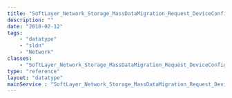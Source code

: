 ```yaml
---
title: "SoftLayer_Network_Storage_MassDataMigration_Request_DeviceConfiguration"
description: ""
date: "2018-02-12"
tags:
    - "datatype"
    - "sldn"
    - "Network"
classes:
    - "SoftLayer_Network_Storage_MassDataMigration_Request_DeviceConfiguration"
type: "reference"
layout: "datatype"
mainService : "SoftLayer_Network_Storage_MassDataMigration_Request_DeviceConfiguration"
---
```

